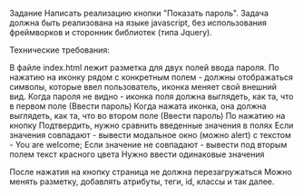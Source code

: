 Задание
Написать реализацию кнопки "Показать пароль". Задача должна быть реализована на языке javascript, без использования фреймворков и сторонник библиотек (типа Jquery).

Технические требования:

В файле index.html лежит разметка для двух полей ввода пароля.
По нажатию на иконку рядом с конкретным полем - должны отображаться символы, которые ввел пользователь, иконка меняет свой внешний вид.
Когда пароля не видно - иконка поля должна выглядеть, как та, что в первом поле (Ввести пароль)
Когда нажата иконка, она должна выглядеть, как та, что во втором поле (Ввести пароль)
По нажатию на кнопку Подтвердить, нужно сравнить введенные значения в полях
Если значения совпадают - вывести модальное окно (можно alert) с текстом - You are welcome;
Если значение не совпадают - вывести под вторым полем текст красного цвета  Нужно ввести одинаковые значения

После нажатия на кнопку страница не должна перезагружаться
Можно менять разметку, добавлять атрибуты, теги, id, классы и так далее.